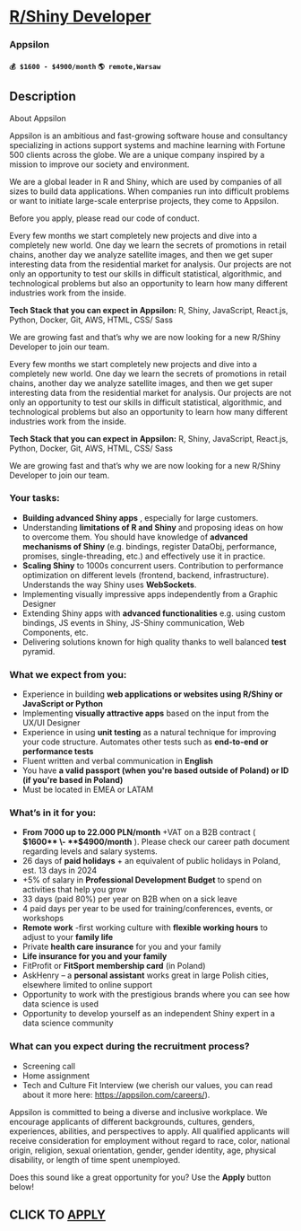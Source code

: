 # [R/Shiny Developer](https://www.remotewlb.com/apply/r-shiny-developer)  
### Appsilon  
#### `💰 $1600 - $4900/month` `🌎 remote,Warsaw`  

## Description

About Appsilon

  

Appsilon is an ambitious and fast-growing software house and consultancy specializing in actions support systems and machine learning with Fortune 500 clients across the globe. We are a unique company inspired by a mission to improve our society and environment.

  

We are a global leader in R and Shiny, which are used by companies of all sizes to build data applications. When companies run into difficult problems or want to initiate large-scale enterprise projects, they come to Appsilon.

  

Before you apply, please read our code of conduct.

  

Every few months we start completely new projects and dive into a completely new world. One day we learn the secrets of promotions in retail chains, another day we analyze satellite images, and then we get super interesting data from the residential market for analysis. Our projects are not only an opportunity to test our skills in difficult statistical, algorithmic, and technological problems but also an opportunity to learn how many different industries work from the inside.

  

 **Tech Stack that you can expect in Appsilon:** R, Shiny, JavaScript, React.js, Python, Docker, Git, AWS, HTML, CSS/ Sass

  

We are growing fast and that’s why we are now looking for a new R/Shiny Developer to join our team.

  

Every few months we start completely new projects and dive into a completely new world. One day we learn the secrets of promotions in retail chains, another day we analyze satellite images, and then we get super interesting data from the residential market for analysis. Our projects are not only an opportunity to test our skills in difficult statistical, algorithmic, and technological problems but also an opportunity to learn how many different industries work from the inside.

  

 **Tech Stack that you can expect in Appsilon:** R, Shiny, JavaScript, React.js, Python, Docker, Git, AWS, HTML, CSS/ Sass

  

We are growing fast and that’s why we are now looking for a new R/Shiny Developer to join our team.

  

### Your tasks:

*  **Building advanced Shiny apps** , especially for large customers. 
* Understanding **limitations of R and Shiny** and proposing ideas on how to overcome them. You should have knowledge of **advanced mechanisms of Shiny** (e.g. bindings, register DataObj, performance, promises, single-threading, etc.) and effectively use it in practice.
*  **Scaling Shiny** to 1000s concurrent users. Contribution to performance optimization on different levels (frontend, backend, infrastructure). Understands the way Shiny uses **WebSockets**. 
* Implementing visually impressive apps independently from a Graphic Designer
* Extending Shiny apps with **advanced functionalities** e.g. using custom bindings, JS events in Shiny, JS-Shiny communication, Web Components, etc.
* Delivering solutions known for high quality thanks to well balanced **test** pyramid. 

  

  

### What we expect from you:

* Experience in building **web applications or websites using R/Shiny or JavaScript or Python**
* Implementing **visually attractive apps** based on the input from the UX/UI Designer
* Experience in using **unit testing** as a natural technique for improving your code structure. Automates other tests such as **end-to-end or performance tests**
* Fluent written and verbal communication in **English**
* You have **a valid passport (when you're based outside of Poland) or ID (if you're based in Poland)**
* Must be located in EMEA or LATAM

  

### What’s in it for you:

*  **From 7000 up to 22.000 PLN/month** +VAT on a B2B contract ( **$1600** \- **$4900/month** ). Please check our career path document regarding levels and salary systems.
* 26 days of **paid holidays** \+ an equivalent of public holidays in Poland, est. 13 days in 2024
* +5% of salary in **Professional Development Budget** to spend on activities that help you grow
* 33 days (paid 80%) per year on B2B when on a sick leave
* 4 paid days per year to be used for training/conferences, events, or workshops
*  **Remote work** -first working culture with **flexible working hours** to adjust to your **family life**
* Private **health care insurance** for you and your family
*  **Life insurance for you and your family**
* FitProfit or **FitSport membership card** (in Poland)
* AskHenry – a **personal assistant** works great in large Polish cities, elsewhere limited to online support
* Opportunity to work with the prestigious brands where you can see how data science is used
* Opportunity to develop yourself as an independent Shiny expert in a data science community

  

### What can you expect during the recruitment process?

* Screening call
* Home assignment
* Tech and Culture Fit Interview (we cherish our values, you can read about it more here: https://appsilon.com/careers/). 

  

Appsilon is committed to being a diverse and inclusive workplace. We encourage applicants of different backgrounds, cultures, genders, experiences, abilities, and perspectives to apply. All qualified applicants will receive consideration for employment without regard to race, color, national origin, religion, sexual orientation, gender, gender identity, age, physical disability, or length of time spent unemployed.

  

Does this sound like a great opportunity for you? Use the **Apply** button below!

  
## CLICK TO [APPLY](https://www.remotewlb.com/apply/r-shiny-developer)

